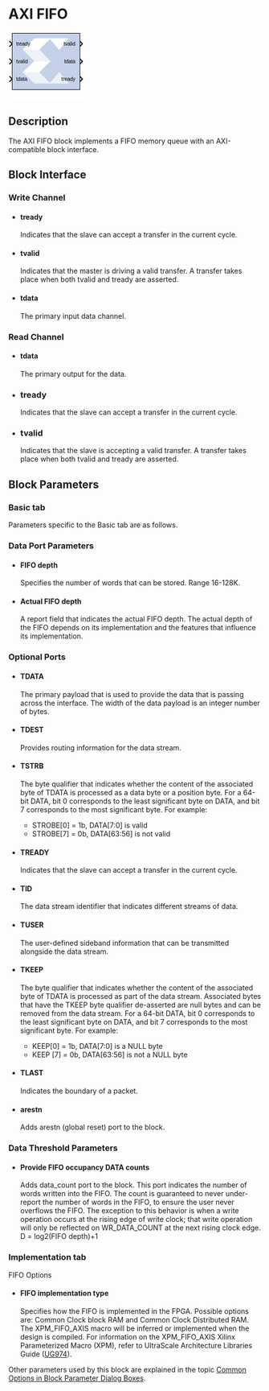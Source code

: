 # AXI FIFO

![](./Images/block.png)

## Description

The AXI FIFO block implements a FIFO memory queue with an
AXI-compatible block interface.

## Block Interface

### Write Channel  
* #### tready  
  Indicates that the slave can accept a transfer in the current cycle.

* #### tvalid  
  Indicates that the master is driving a valid transfer. A transfer takes
place when both tvalid and tready are asserted.

* #### tdata
  The primary input data channel.


### Read Channel  
* #### tdata
  The primary output for the data.

* ### tready  
  Indicates that the slave can accept a transfer in the current cycle.

* ### tvalid  
  Indicates that the slave is accepting a valid transfer. A transfer takes
place when both tvalid and tready are asserted.

## Block Parameters

### Basic tab  
Parameters specific to the Basic tab are as follows.

### Data Port Parameters  
* #### FIFO depth  
  Specifies the number of words that can be stored. Range 16-128K.

* #### Actual FIFO depth  
  A report field that indicates the actual FIFO depth. The actual depth of
the FIFO depends on its implementation and the features that influence
its implementation.

### Optional Ports  
* #### TDATA  
  The primary payload that is used to provide the data that is passing
across the interface. The width of the data payload is an integer number
of bytes.

* #### TDEST  
  Provides routing information for the data stream.

* #### TSTRB  
  The byte qualifier that indicates whether the content of the associated
byte of TDATA is processed as a data byte or a position byte. For a
64-bit DATA, bit 0 corresponds to the least significant byte on DATA,
and bit 7 corresponds to the most significant byte. For example:

  - STROBE\[0\] = 1b, DATA\[7:0\] is valid
  - STROBE\[7\] = 0b, DATA\[63:56\] is not valid

* #### TREADY  
  Indicates that the slave can accept a transfer in the current cycle.

* #### TID  
  The data stream identifier that indicates different streams of data.

* #### TUSER  
  The user-defined sideband information that can be transmitted alongside
the data stream.

* #### TKEEP  
  The byte qualifier that indicates whether the content of the associated
byte of TDATA is processed as part of the data stream. Associated bytes
that have the TKEEP byte qualifier de-asserted are null bytes and can be
removed from the data stream. For a 64-bit DATA, bit 0 corresponds to
the least significant byte on DATA, and bit 7 corresponds to the most
significant byte. For example:

  - KEEP\[0\] = 1b, DATA\[7:0\] is a NULL byte
  - KEEP \[7\] = 0b, DATA\[63:56\] is not a NULL byte

* #### TLAST  
  Indicates the boundary of a packet.

* #### arestn  
  Adds arestn (global reset) port to the block.

### Data Threshold Parameters  
* #### Provide FIFO occupancy DATA counts  
  Adds data_count port to the block. This port indicates the number of
words written into the FIFO. The count is guaranteed to never
under-report the number of words in the FIFO, to ensure the user never
overflows the FIFO. The exception to this behavior is when a write
operation occurs at the rising edge of write clock; that write operation
will only be reflected on WR_DATA_COUNT at the next rising clock edge. D
= log2(FIFO depth)+1


### Implementation tab  
FIFO Options

* #### FIFO implementation type  
  Specifies how the FIFO is implemented in the FPGA. Possible options are:
Common Clock block RAM and Common Clock Distributed RAM. The
XPM_FIFO_AXIS macro will be inferred or implemented when the design is
compiled. For information on the XPM_FIFO_AXIS Xilinx Parameterized
Macro (XPM), refer to UltraScale Architecture Libraries Guide
([UG974](https://docs.xilinx.com/access/sources/dita/map?Doc_Version=2022.2%20English&url=ug974-vivado-ultrascale-libraries)).

Other parameters used by this block are explained in the topic [Common
Options in Block Parameter Dialog
Boxes](common-options-in-block-parameter-dialog-boxes-aa1032308.html).
